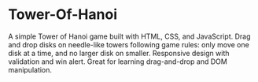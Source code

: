 # Tower-Of-Hanoi
A simple Tower of Hanoi game built with HTML, CSS, and JavaScript. Drag and drop disks on needle-like towers following game rules: only move one disk at a time, and no larger disk on smaller. Responsive design with validation and win alert. Great for learning drag-and-drop and DOM manipulation.
